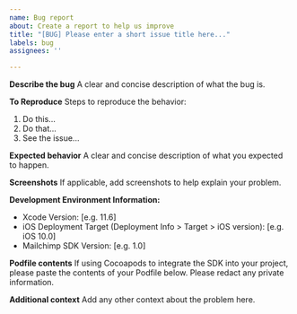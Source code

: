```yaml
---
name: Bug report
about: Create a report to help us improve
title: "[BUG] Please enter a short issue title here..."
labels: bug
assignees: ''

---
```


**Describe the bug**
A clear and concise description of what the bug is.

**To Reproduce**
Steps to reproduce the behavior:
1) Do this...
2) Do that...
3) See the issue...

**Expected behavior**
A clear and concise description of what you expected to happen.

**Screenshots**
If applicable, add screenshots to help explain your problem.

**Development Environment Information:**
 - Xcode Version: [e.g. 11.6]
 - iOS Deployment Target (Deployment Info > Target > iOS version): [e.g. iOS 10.0]
 - Mailchimp SDK Version: [e.g. 1.0]

**Podfile contents**
If using Cocoapods to integrate the SDK into your project, please paste the contents of your Podfile below. Please redact any private information.

**Additional context**
Add any other context about the problem here.
